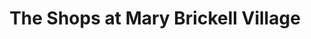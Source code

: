 ---
title: "The Shops at Mary Brickell Village"
url: /miami/the-shops-at-mary-brickell-village/
shop: Einkaufszentrum
---